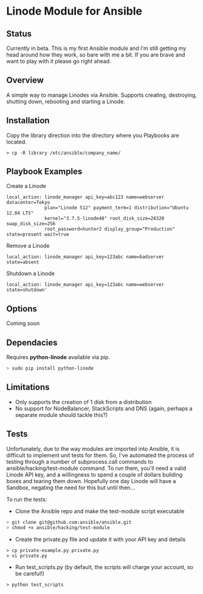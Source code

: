 # Linode Module for Ansible

## Status

Currently in beta. This is my first Ansible module and I'm still getting my head around how they work, so bare with me a bit.
If you are brave and want to play with it please go right ahead.

## Overview

A simple way to manage Linodes via Ansible. Supports creating, destroying, shutting down, rebooting and starting a Linode.

## Installation

Copy the library direction into the directory where you Playbooks are located.

```
> cp -R library /etc/ansible/company_name/
```
## Playbook Examples

Create a Linode
```
local_action: linode_manager api_key=abc123 name=webserver datacenter=Tokyo
              plan="Linode 512" payment_term=1 distribution="Ubuntu 12.04 LTS"
              kernel="3.7.5-linode48" root_disk_size=24320 swap_disk_size=256
              root_password=hunter2 display_group="Production" state=present wait=true
```

Remove a Linode
```
local_action: linode_manager api_key=123abc name=badserver state=absent
```

Shutdown a Linode
```
local_action: linode_manager api_key=123abc name=webserver state=shutdown'
```

## Options

Coming soon

## Dependacies

Requires **python-linode** available via pip.

```bash
> sudo pip install python-linode
```

## Limitations

* Only supports the creation of 1 disk from a distribution
* No support for NodeBalancer, StackScripts and DNS (again, perhaps a separate module should tackle this?)

## Tests

Unfortunately, due to the way modules are imported into Ansible, it is difficult to implement unit tests for them. So, I've automated the process of testing through a number of subprocess.call commands to ansible/hacking/test-module command. To run them, you'll need a valid Linode API key, and a willingness to spend a couple of dollars building boxes and tearing them down. Hopefully one day Linode will have a Sandbox, negating the need for this but until then...

To run the tests:

* Clone the Ansible repo and make the test-module script executable

```bash
> git clone git@github.com:ansible/ansible.git
> chmod +x ansible/hacking/test-module
```

* Create the private.py file and update it with your API key and details

```
> cp private-example.py private.py
> vi private.py
```

* Run test_scripts.py (by default, the scripts will charge your account, so be careful!)

```
> python test_scripts
```
